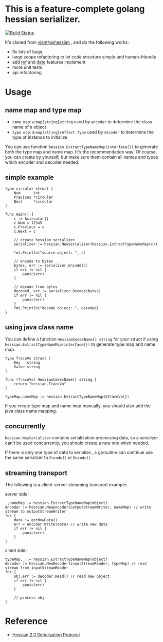 # **This is a feature-complete golang hessian serializer.**  

[![Build Status](https://travis-ci.org/vogo/gohessian.png?branch=master)](https://travis-ci.org/vogo/gohessian)

It's cloned from [viant/gohessian](README_old.md) , and do the following works:
- fix lots of bugs
- large scope refactoring to let code structure simple and human-friendly
- add [ref](http://hessian.caucho.com/doc/hessian-serialization.html##ref) and [date](http://hessian.caucho.com/doc/hessian-serialization.html##date) features implement
- more unit tests
- api refactoring

# Usage

## name map and type map

- `name map`: a `map[string]string` used by `encoder` to determine the class name of a object
- `type map`: a `map[string]reflect.Type` used by `decoder` to determine the type of instance to initialize

You can use function `hessian.ExtractTypeNameMap(interface{})` to generate both the type map and name map. 
It's the recommendation way. 
Of course, you can create by yourself, but make sure them contain all names and types which encoder and decoder needed.

## simple example

```golang
type circular struct {
	Num      int
	Previous *circular
	Next     *circular
}

func main() {
	c := &circular{}
	c.Num = 12345
	c.Previous = c
	c.Next = c

	// create hessian serializer
	serializer := hessian.NewSerializer(hessian.ExtractTypeNameMap(c))

	fmt.Println("source object: ", c)

	// encode to bytes
	bytes, err := serializer.Encode(c)
	if err != nil {
		panic(err)
	}

	// decode from bytes
	decoded, err := serializer.Decode(bytes)
	if err != nil {
		panic(err)
	}
	fmt.Println("decode object: ", decoded)
}
```

## using java class name

You can define a function `HessianCodecName() string` for your struct if using `hessian.ExtractTypeNameMap(interface{})` to generate type map and name map.

```golang
type TraceVo struct {
	Key   string
	Value string
}

func (TraceVo) HessianCodecName() string {
	return "hessian.TraceVo"
}

typeMap,nameMap := hessian.ExtractTypeNameMap(&TraceVo{})
```

If you create type map and name map manually, you should also add the java class name mapping.

## concurrently

`hessian.NewSerializer` contains serialization processing data, so a serializer can't be used concurrently, you should create a new one when needed.

If there is only one type of data to serialize , a goroutine can continue use the same serializer to `Encode()` or `Decode()`.

## streaming transport

The following is a client-server streaming transport example:

server side:
```golang
_,nameMap := hessian.ExtractTypeNameMap(object)
encoder := hessian.NewEncoder(outputStreamWriter, nameMap) // write stream to outputStreamWriter
for {
    data := getNewData()
    err = encoder.Write(data) // write new data
    if err != nil {
        panic(err)
    }
}
```

client side:
```golang
typeMap,_ := hessian.ExtractTypeNameMap(object)
decoder := hessian.NewDecoder(inputStreamReader, typeMap) // read stream from inputStreamReader
for {
    obj,err := decoder.Read() // read new object
    if err != nil {
        panic(err)
    }
    
    // process obj
}
```

# Reference
- [Hessian 2.0 Serialization Protocol](http://hessian.caucho.com/doc/hessian-serialization.html)
